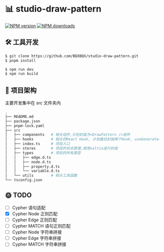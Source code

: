# 📊 studio-draw-pattern

[![NPM version](https://img.shields.io/npm/v/studio-draw-pattern.svg?style=flat)](https://npmjs.com/package/studio-draw-pattern)
[![NPM downloads](http://img.shields.io/npm/dm/studio-draw-pattern.svg?style=flat)](https://npmjs.com/package/studio-draw-pattern)

## 🛠 工具开发

```bash
$ git clone https://github.com/BQXBQX/studio-draw-pattern.git
$ pnpm install
```

```bash
$ npm run dev
$ npm run build
```

## 🦴 项目架构

主要开发集中在 src 文件夹内

```bash
.
├── README.md
├── package.json
├── pnpm-lock.yaml
├── src
│   ├── components   # 相关组件,计划封装为<DrawPattern />组件
│   ├── hooks        # 相关的React Hook, 计划最后封装两个Hook, useGenerate&useDeconstruct,
│   ├── index.ts     # 项目入口
│   ├── stores       # 项目的状态管理,使用valtio进行封装
│   ├── types        # 项目的所有类型
│   │   ├── edge.d.ts
│   │   ├── node.d.ts
│   │   ├── property.d.ts
│   │   └── variable.d.ts
│   └── utils        # 相关工具函数
└── tsconfig.json
```

## 🌞 TODO

- [ ] Cypher 语句适配
- [x] Cypher Node 正则匹配
- [ ] Cypher Edge 正则匹配
- [ ] Cypher MATCH 语句正则匹配
- [ ] Cypher Node 字符串拼接
- [ ] Cypher Edge 字符串拼接
- [ ] Cypher MATCH 字符串拼接
